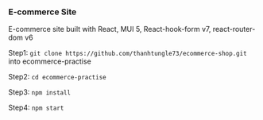 ### E-commerce Site

E-commerce site built with React, MUI 5, React-hook-form v7, react-router-dom v6

Step1: `git clone https://github.com/thanhtungle73/ecommerce-shop.git` into ecommerce-practise

Step2: `cd ecommerce-practise`

Step3: `npm install`

Step4: `npm start`
